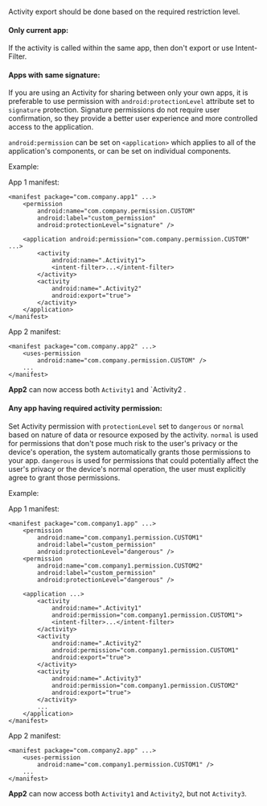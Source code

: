 
Activity export should be done based on the required restriction level.

#### Only current app:

If the activity is called within the same app, then don't export or 
use Intent-Filter.


#### Apps with same signature:

If you are using an Activity for sharing between only your own apps, it
is preferable to use permission with `android:protectionLevel` attribute 
set to `signature` protection. Signature permissions do not require 
user confirmation, so they provide a better user experience and more 
controlled access to the application. 

`android:permission` can be set on `<application>` which applies to all 
of the application's components, or can be set on individual components.

Example:

App 1 manifest:

    <manifest package="com.company.app1" ...>
        <permission
            android:name="com.company.permission.CUSTOM"
            android:label="custom_permission"
            android:protectionLevel="signature" />
 
        <application android:permission="com.company.permission.CUSTOM" ...>
            <activity 
                android:name=".Activity1">
                <intent-filter>...</intent-filter>
            </activity>
            <activity 
                android:name=".Activity2"
                android:export="true">
            </activity>
        </application>
    </manifest>

App 2 manifest:

    <manifest package="com.company.app2" ...>
        <uses-permission 
            android:name="com.company.permission.CUSTOM" />
        ...
    </manifest>

**App2** can now access both `Activity1` and `Activity2 .


#### Any app having required activity permission:

Set Activity permission with `protectionLevel` set to `dangerous` or 
`normal` based on nature of data or resource exposed by the activity. 
`normal` is used for permissions that don't pose much risk to the 
user's privacy or the device's operation, the system automatically 
grants those permissions to your app.
`dangerous` is used for permissions that could potentially affect 
the user's privacy or the device's normal operation, the user must 
explicitly agree to grant those permissions.

Example: 

App 1 manifest:

    <manifest package="com.company1.app" ...>
        <permission
            android:name="com.company1.permission.CUSTOM1"
            android:label="custom_permission"
            android:protectionLevel="dangerous" />
        <permission
            android:name="com.company1.permission.CUSTOM2"
            android:label="custom_permission"
            android:protectionLevel="dangerous" />
 
        <application ...>
            <activity
                android:name=".Activity1"
                android:permission="com.company1.permission.CUSTOM1">
                <intent-filter>...</intent-filter>
            </activity>
            <activity 
                android:name=".Activity2" 
                android:permission="com.company1.permission.CUSTOM1"
                android:export="true">
            </activity>
            <activity 
                android:name=".Activity3" 
                android:permission="com.company1.permission.CUSTOM2"
                android:export="true">
            </activity>
            ...
        </application>
    </manifest>

App 2 manifest:

    <manifest package="com.company2.app" ...>
        <uses-permission 
            android:name="com.company1.permission.CUSTOM1" />
        ...
    </manifest>

**App2** can now access both `Activity1` and `Activity2`, but not `Activity3`.